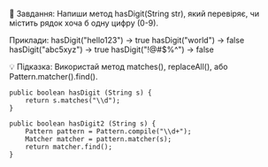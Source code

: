 🔹 Завдання:
Напиши метод hasDigit(String str), який перевіряє,
чи містить рядок хоча б одну цифру (0-9).

Приклади:
hasDigit("hello123")  -> true
hasDigit("world")     -> false
hasDigit("abc5xyz")   -> true
hasDigit("!@#$%^")    -> false

💡 Підказка:
Використай метод matches(), replaceAll(), або Pattern.matcher().find().


    public boolean hasDigit (String s) {
        return s.matches("\\d");
    }

    public boolean hasDigit2 (String s) {
        Pattern pattern = Pattern.compile("\\d+");
        Matcher matcher = pattern.matcher(s);
        return matcher.find();
    }
